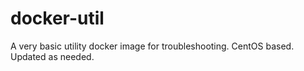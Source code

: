 # docker-util
A very basic utility docker image for troubleshooting.  CentOS based.  Updated as needed.
